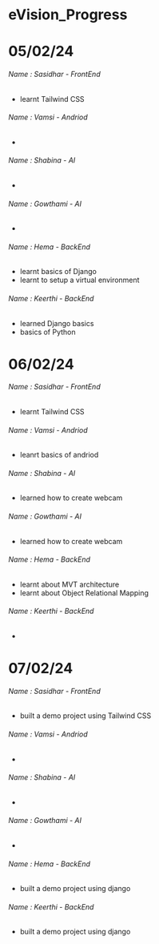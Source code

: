 # eVision_Progress

# 05/02/24
###### Name : Sasidhar - FrontEnd
+ learnt Tailwind CSS

###### Name : Vamsi - Andriod
+

###### Name : Shabina - AI
+

###### Name : Gowthami - AI
+

###### Name : Hema - BackEnd
+ learnt basics of Django
+ learnt to setup a virtual environment

###### Name : Keerthi - BackEnd
+ learned Django basics
+ basics of Python


# 06/02/24
###### Name : Sasidhar - FrontEnd
+ learnt Tailwind CSS 

###### Name : Vamsi - Andriod
+ leanrt basics of andriod

###### Name : Shabina - AI
+ learned how to create webcam

###### Name : Gowthami - AI
+ learned how to create webcam
  
###### Name : Hema - BackEnd
+ learnt about MVT architecture
+ learnt about Object Relational Mapping

###### Name : Keerthi - BackEnd
+


# 07/02/24
###### Name : Sasidhar - FrontEnd
+ built a demo project using Tailwind CSS 

###### Name : Vamsi - Andriod
+ 

###### Name : Shabina - AI
+  

###### Name : Gowthami - AI
+ 

###### Name : Hema - BackEnd
+ built a demo project using django

###### Name : Keerthi - BackEnd
+ built a demo project using django
